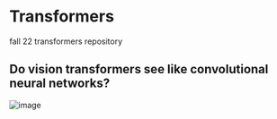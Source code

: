 # Transformers
fall 22 transformers repository

## **Do vision transformers see like convolutional neural networks?**

![image](https://user-images.githubusercontent.com/64801054/197417979-e5afa940-8594-4228-8b85-d371a6243f92.png)


